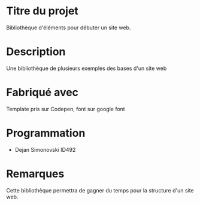 # Titre du projet

Bibliothèque d'éléments pour débuter un site web.

# Description

Une bibliothèque de plusieurs exemples des bases d'un site web

# Fabriqué avec

Template pris sur Codepen, font sur google font

# Programmation

* Dejan Simonovski ID492

# Remarques

Cette bibliothèque permettra de gagner du temps pour la structure d'un site web.
